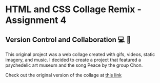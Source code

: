 # HTML and CSS Collage Remix - Assignment 4

## Version Control and Collaboration :computer: :art:

This original project was a web collage created with gifs, videos, static imagery, and music. I decided to create a project that featured a psychedelic art museum and the song Peace by the group Chon. 

Check out the original version of the collage at [this link](http://i6.cims.nyu.edu/~mc6741/drawing/assignment1/index.html)
